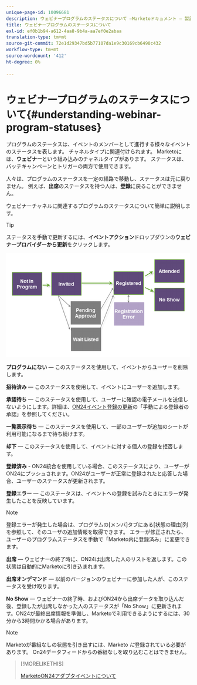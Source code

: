 ```yaml
---
unique-page-id: 10096681
description: ウェビナープログラムのステータスについて —Marketoドキュメント — 製品ドキュメント
title: ウェビナープログラムのステータスについて
exl-id: ef0b1b94-a612-4aa8-9b4a-aa7ef0e2abaa
translation-type: tm+mt
source-git-commit: 72e1d29347bd5b77107da1e9c30169cb6490c432
workflow-type: tm+mt
source-wordcount: '412'
ht-degree: 0%

---
```


# ウェビナープログラムのステータスについて{#understanding-webinar-program-statuses}

プログラムのステータスは、イベントのメンバーとして進行する様々なイベントのステータスを表します。 チャネルタイプに関連付けられます。 Marketoには、**ウェビナー**&#x200B;という組み込みのチャネルタイプがあります。 ステータスは、バッチキャンペーンとトリガーの両方で使用できます。

人々は、プログラムのステータスを一定の経路で移動し、ステータスは元に戻りません。 例えば、**出席**&#x200B;のステータスを持つ人は、**登録**&#x200B;に戻ることができません。

ウェビナーチャネルに関連するプログラムのステータスについて簡単に説明します。

>[!TIP]
>
>ステータスを手動で更新するには、**イベントアクション**&#x200B;ドロップダウンの&#x200B;**ウェビナープロバイダーから更新**&#x200B;をクリックします。

![](assets/image2015-12-17-13-3a52-3a39.png)

**プログラムにない**  — このステータスを使用して、イベントからユーザーを削除します。

**招待済み**  — このステータスを使用して、イベントにユーザーを追加します。

**承認待ち**  — このステータスを使用して、ユーザーに確認の電子メールを送信しないようにします。詳細は、[ON24イベント登録の更新](/help/marketo/product-docs/demand-generation/events/create-an-event/create-an-event-with-the-marketo-on24-adapter/on24-event-registration-updates.md)の「手動による登録者の承認」を参照してください。

**一覧表示待ち**  — このステータスを使用して、一部のユーザーが追加のシートが利用可能になるまで待ち続けます。

**却下**  — このステータスを使用して、イベントに対する個人の登録を拒否します。

**登録済み** - ON24統合を使用している場合、このステータスにより、ユーザーがON24にプッシュされます。ON24がユーザーが正常に登録されたと応答した場合、ユーザーのステータスが更新されます。

**登録エラー**  — このステータスは、イベントへの登録を試みたときにエラーが発生したことを反映しています。

>[!NOTE]
>
>登録エラーが発生した場合は、プログラムの[メンバ]タブにある[状態の理由]列を参照して、そのユーザの追加情報を取得できます。 エラーが修正されたら、ユーザーのプログラムステータスを手動で「Marketo内に登録済み」に変更できます。

**出席**  — ウェビナーの終了時に、ON24は出席した人のリストを返します。この状態は自動的にMarketoに引き込まれます。

**出席オンデマンド**  — 以前のバージョンのウェビナーに参加した人が、このステータスを受け取ります。

**No Show**  — ウェビナーの終了時、およびON24から出席データを取り込んだ後、登録したが出席しなかった人のステータスが「No Show」に更新されます。ON24が最終出席情報を準備し、Marketoで利用できるようにするには、30分から3時間かかる場合があります。

>[!NOTE]
>
>Marketoが番組なしの状態を引き出すには、Marketo *に*&#x200B;登録されている必要があります。 On24データフィードからの番組なしを取り込むことはできません。

>[!MORELIKETHIS]
>
>[MarketoON24アダプタイベントについて](/help/marketo/product-docs/demand-generation/events/create-an-event/create-an-event-with-the-marketo-on24-adapter/understanding-marketo-on24-adapter-events.md)
